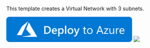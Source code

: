 This template creates a Virtual Network with 3 subnets.


[![Deploy To Azure](https://raw.githubusercontent.com/Azure/azure-quickstart-templates/master/1-CONTRIBUTION-GUIDE/images/deploytoazure.svg?sanitize=true)](https://portal.azure.com/#create/Microsoft.Template/uri/https%3A%2F%2Fraw.githubusercontent.com%2FMehmetVural%2FThunderChicken%2fmaster%2Fmaster-template%2Fazuredeploy.json)
<a href="https://portal.azure.com/#create/Microsoft.Template/uri/https%3A%2F%2Fraw.githubusercontent.com%2FMehmetVural%2FThunderChicken%2fmaster%2Fmaster-template%2Fazuredeploy.json" target="_blank">
    <img src="http://azuredeploy.net/deploybutton.png"/>
</a>